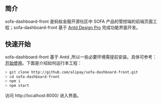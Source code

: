 ## 简介

sofa-dashboard-front 是蚂蚁金服开源社区中 SOFA 产品的管控端的前端页面工程；sofa-dashboard-front 基于 [Antd Design Pro](https://github.com/ant-design/ant-design-pro) 完成功能界面开发。

## 快速开始

sofa-dashboard-front 基于 Antd ,所以一些必要环境需提前安装。具体可参考：[开始使用](https://pro.ant.design/docs/getting-started-cn)。下面是介绍如何运行本工程：

```bash
> git clone http://github.com/alipay/sofa-dashboard-front.git
> cd sofa-dashboard-front
> npm i
> npm start
```

访问 http://localhost:8000/ 进入界面。





